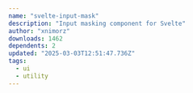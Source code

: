 ```yaml
---
name: "svelte-input-mask"
description: "Input masking component for Svelte"
author: "xnimorz"
downloads: 1462
dependents: 2
updated: "2025-03-03T12:51:47.736Z"
tags: 
  - ui
  - utility
---
```

